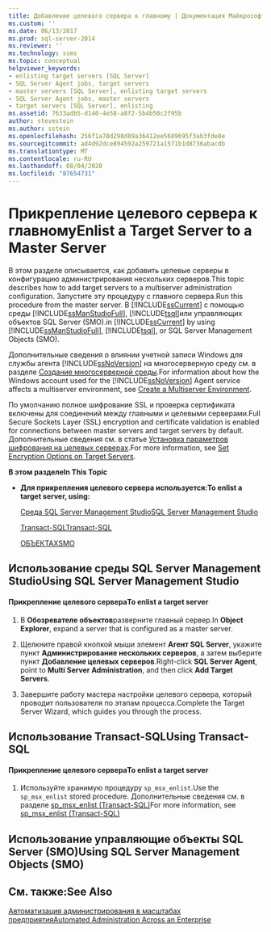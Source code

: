 ```yaml
---
title: Добавление целевого сервера к главному | Документация Майкрософт
ms.custom: ''
ms.date: 06/13/2017
ms.prod: sql-server-2014
ms.reviewer: ''
ms.technology: ssms
ms.topic: conceptual
helpviewer_keywords:
- enlisting target servers [SQL Server]
- SQL Server Agent jobs, target servers
- master servers [SQL Server], enlisting target servers
- SQL Server Agent jobs, master servers
- target servers [SQL Server], enlisting
ms.assetid: 7633adb5-d140-4e58-a8f2-5b4b50c2f95b
author: stevestein
ms.author: sstein
ms.openlocfilehash: 256f1a78d298d89a36412ee5689695f3ab3fde8e
ms.sourcegitcommit: ad4d92dce894592a259721a1571b1d8736abacdb
ms.translationtype: MT
ms.contentlocale: ru-RU
ms.lasthandoff: 08/04/2020
ms.locfileid: "87654731"
---
```

# <a name="enlist-a-target-server-to-a-master-server"></a><span data-ttu-id="892bb-102">Прикрепление целевого сервера к главному</span><span class="sxs-lookup"><span data-stu-id="892bb-102">Enlist a Target Server to a Master Server</span></span>
  <span data-ttu-id="892bb-103">В этом разделе описывается, как добавить целевые серверы в конфигурацию администрирования нескольких серверов.</span><span class="sxs-lookup"><span data-stu-id="892bb-103">This topic describes how to add target servers to a multiserver administration configuration.</span></span> <span data-ttu-id="892bb-104">Запустите эту процедуру с главного сервера.</span><span class="sxs-lookup"><span data-stu-id="892bb-104">Run this procedure from the master server.</span></span> <span data-ttu-id="892bb-105">В [!INCLUDE[ssCurrent](../../includes/sscurrent-md.md)] с помощью среды [!INCLUDE[ssManStudioFull](../../includes/ssmanstudiofull-md.md)], [!INCLUDE[tsql](../../includes/tsql-md.md)]или управляющих объектов SQL Server (SMO).</span><span class="sxs-lookup"><span data-stu-id="892bb-105">in [!INCLUDE[ssCurrent](../../includes/sscurrent-md.md)] by using [!INCLUDE[ssManStudioFull](../../includes/ssmanstudiofull-md.md)], [!INCLUDE[tsql](../../includes/tsql-md.md)], or SQL Server Management Objects (SMO).</span></span>  
  
 <span data-ttu-id="892bb-106">Дополнительные сведения о влиянии учетной записи Windows для службы агента [!INCLUDE[ssNoVersion](../../includes/ssnoversion-md.md)] на многосерверную среду см. в разделе [Создание многосерверной среды](create-a-multiserver-environment.md).</span><span class="sxs-lookup"><span data-stu-id="892bb-106">For information about how the Windows account used for the [!INCLUDE[ssNoVersion](../../includes/ssnoversion-md.md)] Agent service affects a multiserver environment, see [Create a Multiserver Environment](create-a-multiserver-environment.md).</span></span>  
  
 <span data-ttu-id="892bb-107">По умолчанию полное шифрование SSL и проверка сертификата включены для соединений между главными и целевыми серверами.</span><span class="sxs-lookup"><span data-stu-id="892bb-107">Full Secure Sockets Layer (SSL) encryption and certificate validation is enabled for connections between master servers and target servers by default.</span></span> <span data-ttu-id="892bb-108">Дополнительные сведения см. в статье [Установка параметров шифрования на целевых серверах](set-encryption-options-on-target-servers.md).</span><span class="sxs-lookup"><span data-stu-id="892bb-108">For more information, see [Set Encryption Options on Target Servers](set-encryption-options-on-target-servers.md).</span></span>  
  
 <span data-ttu-id="892bb-109">**В этом разделе**</span><span class="sxs-lookup"><span data-stu-id="892bb-109">**In This Topic**</span></span>  
  
-   <span data-ttu-id="892bb-110">**Для прикрепления целевого сервера используется:**</span><span class="sxs-lookup"><span data-stu-id="892bb-110">**To enlist a target server, using:**</span></span>  
  
     [<span data-ttu-id="892bb-111">Среда SQL Server Management Studio</span><span class="sxs-lookup"><span data-stu-id="892bb-111">SQL Server Management Studio</span></span>](#SSMSProcedure)  
  
     [<span data-ttu-id="892bb-112">Transact-SQL</span><span class="sxs-lookup"><span data-stu-id="892bb-112">Transact-SQL</span></span>](#TsqlProcedure)  
  
     [<span data-ttu-id="892bb-113">ОБЪЕКТАХ</span><span class="sxs-lookup"><span data-stu-id="892bb-113">SMO</span></span>](#PowerShellProcedure)  
  
##  <a name="using-sql-server-management-studio"></a><a name="SSMSProcedure"></a> <span data-ttu-id="892bb-114">Использование среды SQL Server Management Studio</span><span class="sxs-lookup"><span data-stu-id="892bb-114">Using SQL Server Management Studio</span></span>  
  
#### <a name="to-enlist-a-target-server"></a><span data-ttu-id="892bb-115">Прикрепление целевого сервера</span><span class="sxs-lookup"><span data-stu-id="892bb-115">To enlist a target server</span></span>  
  
1.  <span data-ttu-id="892bb-116">В **Обозревателе объектов**разверните главный сервер.</span><span class="sxs-lookup"><span data-stu-id="892bb-116">In **Object Explorer**, expand a server that is configured as a master server.</span></span>  
  
2.  <span data-ttu-id="892bb-117">Щелкните правой кнопкой мыши элемент **Агент SQL Server**, укажите пункт **Администрирование нескольких серверов**, а затем выберите пункт **Добавление целевых серверов**.</span><span class="sxs-lookup"><span data-stu-id="892bb-117">Right-click **SQL Server Agent**, point to **Multi Server Administration**, and then click **Add Target Servers**.</span></span>  
  
3.  <span data-ttu-id="892bb-118">Завершите работу мастера настройки целевого сервера, который проводит пользователя по этапам процесса.</span><span class="sxs-lookup"><span data-stu-id="892bb-118">Complete the Target Server Wizard, which guides you through the process.</span></span>  
  
##  <a name="using-transact-sql"></a><a name="TsqlProcedure"></a> <span data-ttu-id="892bb-119">Использование Transact-SQL</span><span class="sxs-lookup"><span data-stu-id="892bb-119">Using Transact-SQL</span></span>  
  
#### <a name="to-enlist-a-target-server"></a><span data-ttu-id="892bb-120">Прикрепление целевого сервера</span><span class="sxs-lookup"><span data-stu-id="892bb-120">To enlist a target server</span></span>  
  
1.  <span data-ttu-id="892bb-121">Используйте хранимую процедуру `sp_msx_enlist`.</span><span class="sxs-lookup"><span data-stu-id="892bb-121">Use the `sp_msx_enlist` stored procedure.</span></span>  <span data-ttu-id="892bb-122">Дополнительные сведения см. в разделе [sp_msx_enlist &#40;Transact-SQL&#41;](/sql/relational-databases/system-stored-procedures/sp-msx-enlist-transact-sql)</span><span class="sxs-lookup"><span data-stu-id="892bb-122">For more information, see [sp_msx_enlist &#40;Transact-SQL&#41;](/sql/relational-databases/system-stored-procedures/sp-msx-enlist-transact-sql)</span></span>  
  
##  <a name="using-sql-server-management-objects-smo"></a><a name="PowerShellProcedure"></a><span data-ttu-id="892bb-123">Использование управляющие объекты SQL Server (SMO)</span><span class="sxs-lookup"><span data-stu-id="892bb-123">Using SQL Server Management Objects (SMO)</span></span>  
  
## <a name="see-also"></a><span data-ttu-id="892bb-124">См. также:</span><span class="sxs-lookup"><span data-stu-id="892bb-124">See Also</span></span>  
 [<span data-ttu-id="892bb-125">Автоматизация администрирования в масштабах предприятия</span><span class="sxs-lookup"><span data-stu-id="892bb-125">Automated Administration Across an Enterprise</span></span>](automated-administration-across-an-enterprise.md)  
  
  
